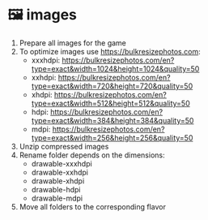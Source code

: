 # 🖼 images

1. Prepare all images for the game
1. To optimize images use https://bulkresizephotos.com:
    - xxxhdpi: https://bulkresizephotos.com/en?type=exact&width=1024&height=1024&quality=50
    - xxhdpi: https://bulkresizephotos.com/en?type=exact&width=720&height=720&quality=50
    - xhdpi: https://bulkresizephotos.com/en?type=exact&width=512&height=512&quality=50
    - hdpi: https://bulkresizephotos.com/en?type=exact&width=384&height=384&quality=50
    - mdpi: https://bulkresizephotos.com/en?type=exact&width=256&height=256&quality=50
1. Unzip compressed images
1. Rename folder depends on the dimensions:
    - drawable-xxxhdpi
    - drawable-xxhdpi
    - drawable-xhdpi
    - drawable-hdpi
    - drawable-mdpi
1. Move all folders to the corresponding flavor
